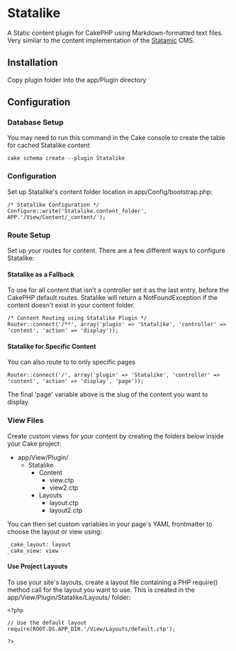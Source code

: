 # Statalike

A Static content plugin for CakePHP using Markdown-formatted text files. Very similar to the content implementation of the [Statamic](http://www.statamic.com) CMS.

## Installation

Copy plugin folder into the app/Plugin directory

## Configuration

### Database Setup

You may need to run this command in the Cake console to create the table for cached Statalike content

    cake schema create --plugin Statalike

### Configuration

Set up Statalike's content folder location in app/Config/bootstrap.php:

    /* Statalike Configuration */
    Configure::write('Statalike.content_folder', APP.'/View/Content/_content/');

### Route Setup

Set up your routes for content. There are a few different ways to configure Statalike:

#### Statalike as a Fallback

To use for all content that isn't a controller set it as the last entry, before the CakePHP default routes. Statalike will return a NotFoundException if the content doesn't exist in your content folder.

    /* Content Routing using Statalike Plugin */
    Router::connect('/**', array('plugin' => 'Statalike', 'controller' => 'content', 'action' => 'display'));
    
#### Statalike for Specific Content

You can also route to to only specific pages

    Router::connect('/', array('plugin' => 'Statalike', 'controller' => 'content', 'action' => 'display', 'page'));

The final 'page' variable above is the slug of the content you want to display.
    
###  View Files

Create custom views for your content by creating the folders below inside your Cake project:

* app/View/Plugin/
    * Statalike
        * Content
            * view.ctp
            * view2.ctp
        * Layouts
            * layout.ctp
            * layout2.ctp

You can then set custom variables in your page's YAML frontmatter to choose the layout or view using:

    _cake_layout: layout
    _cake_view: view

#### Use Project Layouts

To use your site's layouts, create a layout file containing a PHP require() method call for the layout you want to use. This is created in the app/View/Plugin/Statalike/Layouts/ folder:

    <?php 

    // Use the default layout
    require(ROOT.DS.APP_DIR.'/View/Layouts/default.ctp');

    ?>
